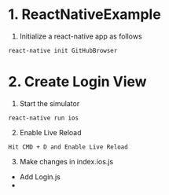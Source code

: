 # 1. ReactNativeExample

1. Initialize a react-native app as follows

` react-native init GitHubBrowser `

# 2. Create Login View

1. Start the simulator

`react-native run ios`

2. Enable Live Reload 

`Hit CMD + D and Enable Live Reload`

3. Make changes in index.ios.js

- Add Login.js
- 

